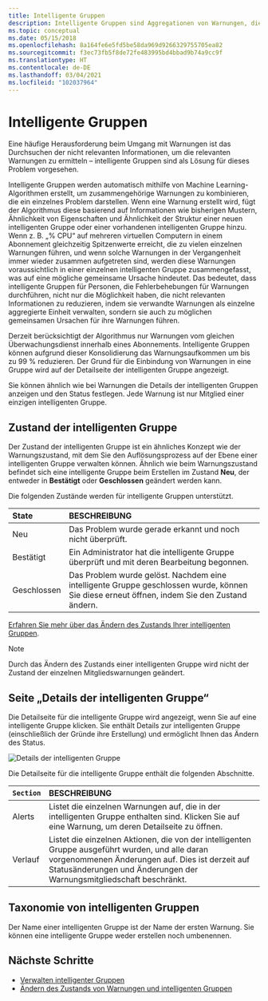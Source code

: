 ```yaml
---
title: Intelligente Gruppen
description: Intelligente Gruppen sind Aggregationen von Warnungen, die Ihnen helfen, Störungen bei Warnungen zu reduzieren.
ms.topic: conceptual
ms.date: 05/15/2018
ms.openlocfilehash: 8a164fe6e5fd5be58da969d9266329755705ea82
ms.sourcegitcommit: f3ec73fb5f8de72fe483995bd4bbad9b74a9cc9f
ms.translationtype: HT
ms.contentlocale: de-DE
ms.lasthandoff: 03/04/2021
ms.locfileid: "102037964"
---
```

# <a name="smart-groups"></a>Intelligente Gruppen

Eine häufige Herausforderung beim Umgang mit Warnungen ist das Durchsuchen der nicht relevanten Informationen, um die relevanten Warnungen zu ermitteln – intelligente Gruppen sind als Lösung für dieses Problem vorgesehen.  

Intelligente Gruppen werden automatisch mithilfe von Machine Learning-Algorithmen erstellt, um zusammengehörige Warnungen zu kombinieren, die ein einzelnes Problem darstellen.  Wenn eine Warnung erstellt wird, fügt der Algorithmus diese basierend auf Informationen wie bisherigen Mustern, Ähnlichkeit von Eigenschaften und Ähnlichkeit der Struktur einer neuen intelligenten Gruppe oder einer vorhandenen intelligenten Gruppe hinzu. Wenn z. B. „% CPU“ auf mehreren virtuellen Computern in einem Abonnement gleichzeitig Spitzenwerte erreicht, die zu vielen einzelnen Warnungen führen, und wenn solche Warnungen in der Vergangenheit immer wieder zusammen aufgetreten sind, werden diese Warnungen voraussichtlich in einer einzelnen intelligenten Gruppe zusammengefasst, was auf eine mögliche gemeinsame Ursache hindeutet. Das bedeutet, dass intelligente Gruppen für Personen, die Fehlerbehebungen für Warnungen durchführen, nicht nur die Möglichkeit haben, die nicht relevanten Informationen zu reduzieren, indem sie verwandte Warnungen als einzelne aggregierte Einheit verwalten, sondern sie auch zu möglichen gemeinsamen Ursachen für ihre Warnungen führen.

Derzeit berücksichtigt der Algorithmus nur Warnungen vom gleichen Überwachungsdienst innerhalb eines Abonnements. Intelligente Gruppen können aufgrund dieser Konsolidierung das Warnungsaufkommen um bis zu 99 % reduzieren. Der Grund für die Einbindung von Warnungen in eine Gruppe wird auf der Detailseite der intelligenten Gruppe angezeigt.

Sie können ähnlich wie bei Warnungen die Details der intelligenten Gruppen anzeigen und den Status festlegen. Jede Warnung ist nur Mitglied einer einzigen intelligenten Gruppe. 

## <a name="smart-group-state"></a>Zustand der intelligenten Gruppe

Der Zustand der intelligenten Gruppe ist ein ähnliches Konzept wie der Warnungszustand, mit dem Sie den Auflösungsprozess auf der Ebene einer intelligenten Gruppe verwalten können. Ähnlich wie beim Warnungszustand befindet sich eine intelligente Gruppe beim Erstellen im Zustand **Neu**, der entweder in **Bestätigt** oder **Geschlossen** geändert werden kann.

Die folgenden Zustände werden für intelligente Gruppen unterstützt.

| State | BESCHREIBUNG |
|:---|:---|
| Neu | Das Problem wurde gerade erkannt und noch nicht überprüft. |
| Bestätigt | Ein Administrator hat die intelligente Gruppe überprüft und mit deren Bearbeitung begonnen. |
| Geschlossen | Das Problem wurde gelöst. Nachdem eine intelligente Gruppe geschlossen wurde, können Sie diese erneut öffnen, indem Sie den Zustand ändern. |

[Erfahren Sie mehr über das Ändern des Zustands Ihrer intelligenten Gruppen](./alerts-managing-alert-states.md?toc=%2fazure%2fazure-monitor%2ftoc.json).

> [!NOTE]
>  Durch das Ändern des Zustands einer intelligenten Gruppe wird nicht der Zustand der einzelnen Mitgliedswarnungen geändert.

## <a name="smart-group-details-page"></a>Seite „Details der intelligenten Gruppe“

Die Detailseite für die intelligente Gruppe wird angezeigt, wenn Sie auf eine intelligente Gruppe klicken. Sie enthält Details zur intelligenten Gruppe (einschließlich der Gründe ihre Erstellung) und ermöglicht Ihnen das Ändern des Status.
 
![Details der intelligenten Gruppe](media/alerts-smartgroups-overview/smart-group-detail.png)


Die Detailseite für die intelligente Gruppe enthält die folgenden Abschnitte.

| `Section` | BESCHREIBUNG |
|:---|:---|
| Alerts | Listet die einzelnen Warnungen auf, die in der intelligenten Gruppe enthalten sind. Klicken Sie auf eine Warnung, um deren Detailseite zu öffnen. |
| Verlauf | Listet die einzelnen Aktionen, die von der intelligenten Gruppe ausgeführt wurden, und alle daran vorgenommenen Änderungen auf. Dies ist derzeit auf Statusänderungen und Änderungen der Warnungsmitgliedschaft beschränkt. |

## <a name="smart-group-taxonomy"></a>Taxonomie von intelligenten Gruppen

Der Name einer intelligenten Gruppe ist der Name der ersten Warnung. Sie können eine intelligente Gruppe weder erstellen noch umbenennen.

## <a name="next-steps"></a>Nächste Schritte

- [Verwalten intelligenter Gruppen](./alerts-managing-smart-groups.md?toc=%2fazure%2fazure-monitor%2ftoc.json)
- [Ändern des Zustands von Warnungen und intelligenten Gruppen](./alerts-managing-alert-states.md?toc=%2fazure%2fazure-monitor%2ftoc.json)
